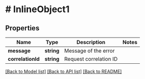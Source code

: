 # # InlineObject1

## Properties

Name | Type | Description | Notes
------------ | ------------- | ------------- | -------------
**message** | **string** | Message of the error |
**correlationId** | **string** | Request correlation ID |

[[Back to Model list]](../../README.md#models) [[Back to API list]](../../README.md#endpoints) [[Back to README]](../../README.md)
